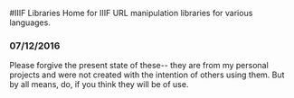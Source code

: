 #IIIF Libraries
Home for IIIF URL manipulation libraries for various languages.

### 07/12/2016
Please forgive the present state of these-- they are from my personal projects and were not created with the intention of others using them. But by all means, do, if you think they will be of use.
